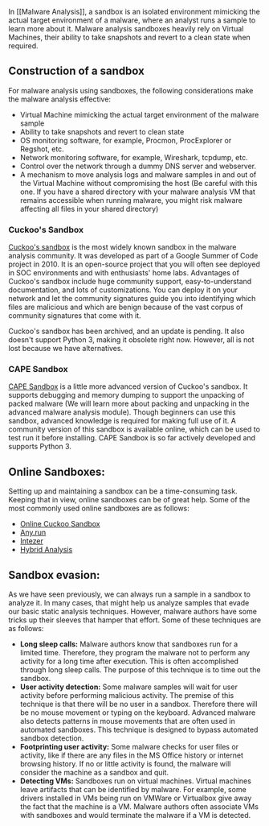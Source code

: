 In [[Malware Analysis]], a sandbox is an isolated environment mimicking the actual target environment of a malware, where an analyst runs a sample to learn more about it. Malware analysis sandboxes heavily rely on Virtual Machines, their ability to take snapshots and revert to a clean state when required.
## Construction of a sandbox

For malware analysis using sandboxes, the following considerations make the malware analysis effective:

- Virtual Machine mimicking the actual target environment of the malware sample
- Ability to take snapshots and revert to clean state
- OS monitoring software, for example, Procmon, ProcExplorer or Regshot, etc.
- Network monitoring software, for example, Wireshark, tcpdump, etc.
- Control over the network through a dummy DNS server and webserver.
- A mechanism to move analysis logs and malware samples in and out of the Virtual Machine without compromising the host (Be careful with this one. If you have a shared directory with your malware analysis VM that remains accessible when running malware, you might risk malware affecting all files in your shared directory)

### Cuckoo's Sandbox

[Cuckoo's sandbox](https://github.com/cuckoosandbox/cuckoo) is the most widely known sandbox in the malware analysis community. It was developed as part of a Google Summer of Code project in 2010. It is an open-source project that you will often see deployed in SOC environments and with enthusiasts' home labs. Advantages of Cuckoo's sandbox include huge community support, easy-to-understand documentation, and lots of customizations. You can deploy it on your network and let the community signatures guide you into identifying which files are malicious and which are benign because of the vast corpus of community signatures that come with it.

Cuckoo's sandbox has been archived, and an update is pending. It also doesn't support Python 3, making it obsolete right now. However, all is not lost because we have alternatives.

### CAPE Sandbox

[CAPE Sandbox](https://github.com/kevoreilly/CAPEv2) is a little more advanced version of Cuckoo's sandbox. It supports debugging and memory dumping to support the unpacking of packed malware (We will learn more about packing and unpacking in the advanced malware analysis module). Though beginners can use this sandbox, advanced knowledge is required for making full use of it. A community version of this sandbox is available online, which can be used to test run it before installing. CAPE Sandbox is so far actively developed and supports Python 3.

## Online Sandboxes:

Setting up and maintaining a sandbox can be a time-consuming task. Keeping that in view, online sandboxes can be of great help. Some of the most commonly used online sandboxes are as follows:

- [Online Cuckoo Sandbox](https://cuckoo.cert.ee/)
- [Any.run](https://any.run/)
- [Intezer](https://analyze.intezer.com/)
- [Hybrid Analysis](https://hybrid-analysis.com/)

## Sandbox evasion:

As we have seen previously, we can always run a sample in a sandbox to analyze it. In many cases, that might help us analyze samples that evade our basic static analysis techniques. However, malware authors have some tricks up their sleeves that hamper that effort. Some of these techniques are as follows:

- **Long sleep calls:** Malware authors know that sandboxes run for a limited time. Therefore, they program the malware not to perform any activity for a long time after execution. This is often accomplished through long sleep calls. The purpose of this technique is to time out the sandbox.
- **User activity detection:** Some malware samples will wait for user activity before performing malicious activity. The premise of this technique is that there will be no user in a sandbox. Therefore there will be no mouse movement or typing on the keyboard. Advanced malware also detects patterns in mouse movements that are often used in automated sandboxes. This technique is designed to bypass automated sandbox detection.
- **Footprinting user activity:** Some malware checks for user files or activity, like if there are any files in the MS Office history or internet browsing history. If no or little activity is found, the malware will consider the machine as a sandbox and quit. 
- **Detecting VMs:** Sandboxes run on virtual machines. Virtual machines leave artifacts that can be identified by malware. For example, some drivers installed in VMs being run on VMWare or Virtualbox give away the fact that the machine is a VM. Malware authors often associate VMs with sandboxes and would terminate the malware if a VM is detected.